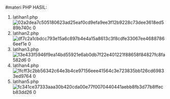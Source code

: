 #materi PHP
HASIL:
1. latihan1.php
![02a2dea7c505180623ad25eaf0cd9efa9ee3f12b9228c73dee3618ed589b740c 0](https://github.com/Bayuu02/MateriPHP/assets/128963120/6663ef8f-4bf0-4c1a-ae63-bd917abd240b)
2. latihan2.php
![df7c2a1cbdcc793e15a6c897b4e4a15a8613c3f8cdfe33067ee46887866eef1e 0](https://github.com/Bayuu02/MateriPHP/assets/128963120/5853f7ed-9fd7-416e-9ef5-0ca9f631f1c2)
3. latihan3.php
![13e433f5946f9ea14bd55921e6ab0db7f22e401221f88658f84827fc8fa582d6 0](https://github.com/Bayuu02/MateriPHP/assets/128963120/3251fe86-d063-4a1f-a3da-da342503ffc2)
4. latihan4.php
![1fcff3c2bb56342c64e3b4ce97156eee41564c3e723835bb126cd69833ed9764 0](https://github.com/Bayuu02/MateriPHP/assets/128963120/f5be441c-aab6-4eaa-a337-6b64bb745e06)
5. latihan5.php
![fc341ce37333aaa30b420cda00e77f0070440441aebb8fb3d77b8ffecb83dd26 0](https://github.com/Bayuu02/MateriPHP/assets/128963120/f0ee80f8-6869-4d6c-ae6d-356fc75c4f39)
